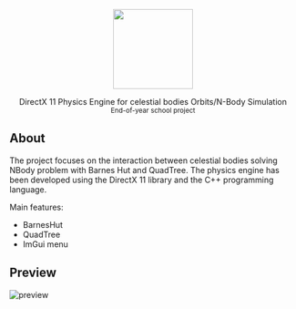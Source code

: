 
<p align="center">

  <img src="https://user-images.githubusercontent.com/87567996/227985463-070703da-6cdf-4b94-9804-2558b50d3bd0.png" width="140">
</p>

<p align="center">DirectX 11 Physics Engine for celestial bodies Orbits/N-Body Simulation<br><sub>End-of-year school project</sub> </p>

## About

The project focuses on the interaction between celestial bodies solving NBody problem with Barnes Hut and QuadTree. The physics engine has been developed using the DirectX 11 library and the C++ programming language. 

Main features:
 - BarnesHut
 - QuadTree
 - ImGui menu
 
 
 ## Preview
 
 
![preview](https://github.com/marcoigorr/PhysicsEngineD3D11/assets/87567996/c9b09562-da32-4e16-aed1-21503a59d023)
